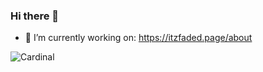 ### Hi there 👋
- 🔭 I’m currently working on: https://itzfaded.page/about 

![Cardinal](https://github.com/ItzFaded/ItzFaded/blob/master/Cardinal.png)

